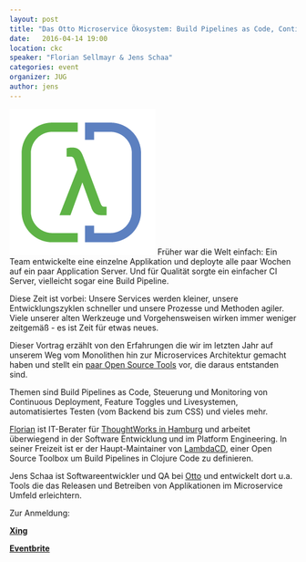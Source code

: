 ```yaml
---
layout: post
title: "Das Otto Microservice Ökosystem: Build Pipelines as Code, Continuous Deployment und alle Tools drumherum"
date:   2016-04-14 19:00
location: ckc
speaker: "Florian Sellmayr & Jens Schaa" 
categories: event
organizer: JUG
author: jens
---
```

<img src="/assets/articles/2016/lambdacd.png" class="speaker" />
Früher war die Welt einfach: Ein Team entwickelte eine einzelne Applikation und deployte alle paar 
Wochen auf ein paar Application Server. Und für Qualität sorgte ein einfacher CI Server, vielleicht sogar eine Build Pipeline.

Diese Zeit ist vorbei: Unsere Services werden kleiner, unsere Entwicklungszyklen schneller und 
unsere Prozesse und Methoden agiler.
Viele unserer alten Werkzeuge und Vorgehensweisen wirken immer weniger zeitgemäß - es ist Zeit für 
etwas neues.

Dieser Vortrag erzählt von den Erfahrungen die wir im letzten Jahr auf unserem Weg vom Monolithen 
hin zur Microservices Architektur gemacht haben und stellt ein 
[paar Open Source Tools](https://github.com/otto-de) vor, die daraus entstanden sind.

Themen sind Build Pipelines as Code, Steuerung und Monitoring von Continuous Deployment, Feature 
Toggles und Livesystemen, automatisiertes Testen (vom Backend bis zum CSS) und vieles mehr.


[Florian](https://github.com/flosell) ist IT-Berater für [ThoughtWorks in Hamburg](https://www.thoughtworks.com/)
 und arbeitet überwiegend in der Software 
Entwicklung und im Platform Engineering. In seiner Freizeit ist er der Haupt-Maintainer von
[LambdaCD](http://www.lambda.cd), einer Open Source Toolbox um Build Pipelines in Clojure Code zu definieren.

Jens Schaa ist Softwareentwickler und QA bei [Otto](https://www.otto.de) und entwickelt dort u.a. Tools die das Releasen 
und Betreiben von Applikationen im Microservice Umfeld erleichtern.

Zur Anmeldung:

**[Xing](https://www.xing.com/events/otto-microservice-okosystem-1659190)**

**[Eventbrite](https://www.eventbrite.de/e/das-otto-microservice-okosystem-build-pipelines-as-code-cd-und-mehr-tickets-22215158136)**